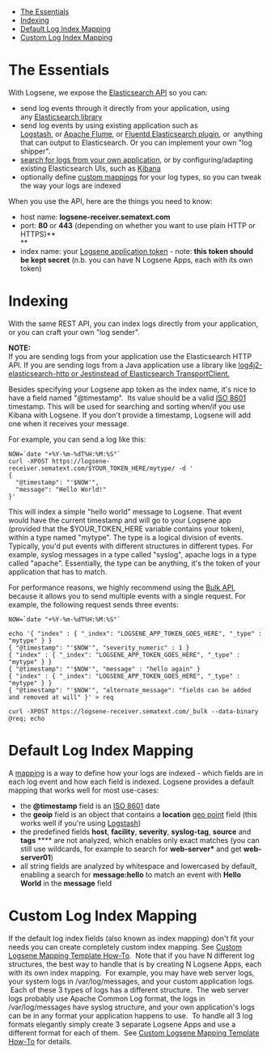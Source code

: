   - [The Essentials](#IndexEventsviaElasticsearchAPI-TheEssentials)
  - [Indexing](#IndexEventsviaElasticsearchAPI-Indexing)
  - [Default Log Index
    Mapping](#IndexEventsviaElasticsearchAPI-DefaultLogIndexMapping)
  - [Custom Log Index
    Mapping](#IndexEventsviaElasticsearchAPI-CustomLogIndexMapping)

# The Essentials

With Logsene, we expose the [Elasticsearch
API](http://www.elasticsearch.org/guide/reference/api/) so you can:

  - send log events through it directly from your application, using
    any [Elasticsearch
    library](http://www.elasticsearch.org/guide/en/elasticsearch/client/community/current/clients.html)
  - send log events by using existing application such as
    [Logstash](Logstash_6520860.html), or [Apache
    Flume](http://flume.apache.org/), or [Fluentd Elasticsearch
    plugin](https://github.com/uken/fluent-plugin-elasticsearch), or
     anything that can output to Elasticsearch. Or you can implement
    your own "log shipper".
  - [search for logs from your own
    application](Search-through-the-Elasticsearch-API_19726366.html), or
    by configuring/adapting existing Elasticsearch UIs, such as
    [Kibana](https://sematext.atlassian.net/wiki/display/PUBLOGSENE/Logsene+FAQ?src=search#LogseneFAQ-Q:CanIdeploymyownKibana?)
  - optionally define [custom
    mappings](http://www.elasticsearch.org/guide/reference/mapping/) for
    your log types, so you can tweak the way your logs are indexed

When you use the API, here are the things you need to know:

  - host name: **logsene-receiver.sematext.com**
  - port: **80** or **443** (depending on whether you want to use plain
    HTTP or HTTPS)**  
    **
  - index name: your [Logsene application
    token](https://apps.sematext.com/users-web/services.do#logsene) -
    note: **this token should be kept secret** (n.b. you can have N
    Logsene Apps, each with its own token)

# Indexing

With the same REST API, you can index logs directly from your
application, or you can craft your own "log sender". 

**NOTE:**  
If you are sending logs from your application use the Elasticsearch HTTP
API. If you are sending logs from a Java application use a library like
[log4j2-elasticsearch-http](https://github.com/jprante/log4j2-elasticsearch-http)[ or ](https://github.com/jprante/log4j2-elasticsearch-http)[Jest](https://github.com/searchbox-io/Jest)[instead
of Elasticsearch
TransportClient.](https://github.com/jprante/log4j2-elasticsearch-http)

  

Besides specifying your Logsene app token as the index name, it's nice
to have a field named "@timestamp".  Its value should be a valid
[ISO 8601](http://en.wikipedia.org/wiki/ISO_8601) timestamp. This will
be used for searching and sorting when/if you use Kibana with Logsene.
If you don't provide a timestamp, Logsene will add one when it receives
your message.

For example, you can send a log like this:

``` syntaxhighlighter-pre
NOW=`date "+%Y-%m-%dT%H:%M:%S"`
curl -XPOST https://logsene-receiver.sematext.com/$YOUR_TOKEN_HERE/mytype/ -d '
{
  "@timestamp": "'$NOW'",
  "message": "Hello World!"
}'
```

This will index a simple "hello world" message to Logsene. That event
would have the current timestamp and will go to your Logsene app
(provided that the $YOUR\_TOKEN\_HERE variable contains your token),
within a type named "mytype". The type is a logical division of events.
Typically, you'd put events with different structures in different
types. For example, syslog messages in a type called "syslog", apache
logs in a type called "apache". Essentially, the type can be anything,
it's the token of your application that has to match.

For performance reasons, we highly recommend using the [Bulk
API](http://www.elasticsearch.org/guide/reference/api/bulk.html),
because it allows you to send multiple events with a single request. For
example, the following request sends three events:

``` syntaxhighlighter-pre
NOW=`date "+%Y-%m-%dT%H:%M:%S"`

echo '{ "index" : { "_index": "LOGSENE_APP_TOKEN_GOES_HERE", "_type" : "mytype" } }
{ "@timestamp": "'$NOW'", "severity_numeric" : 1 }
{ "index" : { "_index": "LOGSENE_APP_TOKEN_GOES_HERE", "_type" : "mytype" } }
{ "@timestamp": "'$NOW'", "message" : "hello again" }
{ "index" : { "_index": "LOGSENE_APP_TOKEN_GOES_HERE", "_type" : "mytype" } }
{ "@timestamp": "'$NOW'", "alternate_message": "fields can be added and removed at will" }' > req

curl -XPOST https://logsene-receiver.sematext.com/_bulk --data-binary @req; echo
```

# Default Log Index Mapping

A
[mapping](http://www.elasticsearch.org/guide/appendix/glossary.html#mapping)
is a way to define how your logs are indexed - which fields are in each
log event and how each field is indexed. Logsene provides a default
mapping that works well for most use-cases:

  - the **@timestamp** field is an
    [ISO 8601](http://en.wikipedia.org/wiki/ISO_8601) date
  - the **geoip** field is an object that contains a **location** [geo
    point](http://www.elasticsearch.org/guide/en/elasticsearch/reference/current/mapping-geo-point-type.html)
    field (this works well if you're using
    [Logstash](Logstash_6520860.html))
  - the predefined fields **host**, **facility**, **severity**,
    **syslog-tag**, **source** and **tags** **** are not analyzed, which
    enables only exact matches (you can still use wildcards, for example
    to search for **web-server\*** and get **web-server01**)
  - all string fields are analyzed by whitespace and lowercased by
    default, enabling a search for **message:hello** to match an event
    with **Hello World** in the **message** field

# Custom Log Index Mapping

If the default log index fields (also known as index mapping) don't fit
your needs you can create completely custom index mapping. See [Custom
Logsene Mapping Template
How-To](http://blog.sematext.com/2015/01/20/custom-elasticsearch-index-templates-in-logsene/).
 Note that if you have N different log structures, the best way to
handle that is by creating N Logsene Apps, each with its own index
mapping.  For example, you may have web server logs, your system logs in
/var/log/messages, and your custom application logs.  Each of these 3
types of logs has a different structure.  The web server logs probably
use Apache Common Log format, the logs in /var/log/messages have syslog
structure, and your own application's logs can be in any format your
application happens to use.  To handle all 3 log formats elegantly
simply create 3 separate Logsene Apps and use a different format for
each of them.  See [Custom Logsene Mapping Template
How-To](http://blog.sematext.com/2015/01/20/custom-elasticsearch-index-templates-in-logsene/) for
details.

 

